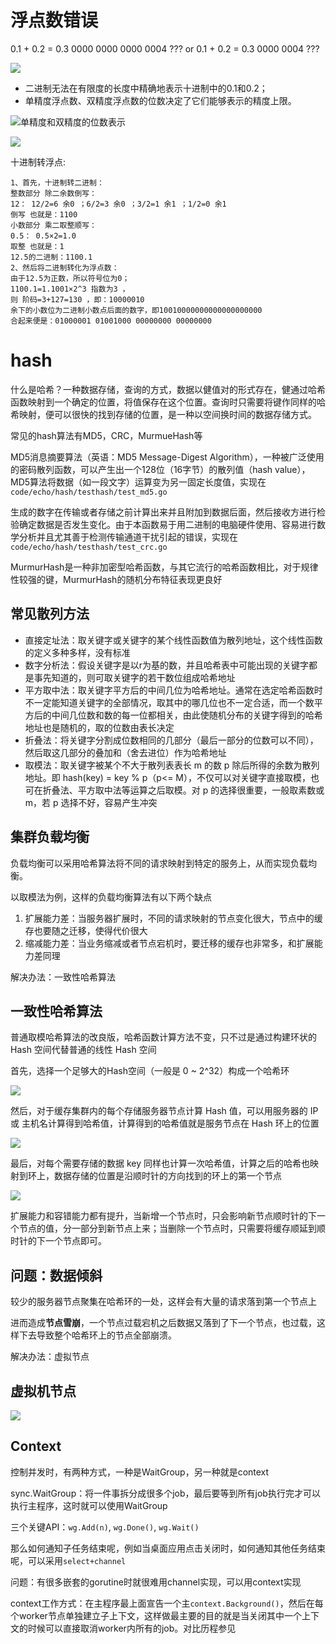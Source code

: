 # 浮点数错误

0.1 + 0.2 = 0.3 0000 0000 0000 0004 ??? or
0.1 + 0.2 = 0.3 0000 0004 ???

![](images/float1.png)

* 二进制无法在有限度的长度中精确地表示十进制中的0.1和0.2；
* 单精度浮点数、双精度浮点数的位数决定了它们能够表示的精度上限。

![](images/float3.png "单精度和双精度的位数表示")

![](images/float4.png)

十进制转浮点:

```
1、首先，十进制转二进制：
整数部分 除二余数倒写：
12： 12/2=6 余0 ；6/2=3 余0 ；3/2=1 余1 ；1/2=0 余1
倒写 也就是：1100
小数部分 乘二取整顺写：
0.5： 0.5×2=1.0
取整 也就是：1
12.5的二进制：1100.1
2、然后将二进制转化为浮点数：
由于12.5为正数，所以符号位为0；
1100.1=1.1001×2^3 指数为3 ，
则 阶码=3+127=130 ，即：10000010
余下的小数位为二进制小数点后面的数字，即10010000000000000000000
合起来便是：01000001 01001000 00000000 00000000
```

# hash

什么是哈希？一种数据存储，查询的方式，数据以健值对的形式存在，健通过哈希函数映射到一个确定的位置，将值保存在这个位置。查询时只需要将键作同样的哈希映射，便可以很快的找到存储的位置，是一种以空间换时间的数据存储方式。

常见的hash算法有MD5，CRC，MurmueHash等

MD5消息摘要算法（英语：MD5 Message-Digest Algorithm），一种被广泛使用的密码散列函数，可以产生出一个128位（16字节）的散列值（hash value），MD5算法将数据（如一段文字）运算变为另一固定长度值，实现在`code/echo/hash/testhash/test_md5.go`

生成的数字在传输或者存储之前计算出来并且附加到数据后面，然后接收方进行检验确定数据是否发生变化。由于本函数易于用二进制的电脑硬件使用、容易进行数学分析并且尤其善于检测传输通道干扰引起的错误，实现在`code/echo/hash/testhash/test_crc.go`

MurmurHash是一种非加密型哈希函数，与其它流行的哈希函数相比，对于规律性较强的键，MurmurHash的随机分布特征表现更良好

## 常见散列方法

* 直接定址法：取关键字或关键字的某个线性函数值为散列地址，这个线性函数的定义多种多样，没有标准
* 数字分析法：假设关键字是以r为基的数，并且哈希表中可能出现的关键字都是事先知道的，则可取关键字的若干数位组成哈希地址
* 平方取中法：取关键字平方后的中间几位为哈希地址。通常在选定哈希函数时不一定能知道关键字的全部情况，取其中的哪几位也不一定合适，而一个数平方后的中间几位数和数的每一位都相关，由此使随机分布的关键字得到的哈希地址也是随机的，取的位数由表长决定
* 折叠法：将关键字分割成位数相同的几部分（最后一部分的位数可以不同），然后取这几部分的叠加和（舍去进位）作为哈希地址
* 取模法：取关键字被某个不大于散列表表长 m 的数 p 除后所得的余数为散列地址。即 hash(key) = key % p（p<= M），不仅可以对关键字直接取模，也可在折叠法、平方取中法等运算之后取模。对 p 的选择很重要，一般取素数或 m，若 p 选择不好，容易产生冲突

## 集群负载均衡

负载均衡可以采用哈希算法将不同的请求映射到特定的服务上，从而实现负载均衡。

以取模法为例，这样的负载均衡算法有以下两个缺点

1. 扩展能力差：当服务器扩展时，不同的请求映射的节点变化很大，节点中的缓存也要随之迁移，使得代价很大
2. 缩减能力差：当业务缩减或者节点宕机时，要迁移的缓存也非常多，和扩展能力差同理

解决办法：一致性哈希算法

## 一致性哈希算法

普通取模哈希算法的改良版，哈希函数计算方法不变，只不过是通过构建环状的 Hash 空间代替普通的线性 Hash 空间

首先，选择一个足够大的Hash空间（一般是 0 ~ 2^32）构成一个哈希环

![](./images/consistent_hash_1.png)

然后，对于缓存集群内的每个存储服务器节点计算 Hash 值，可以用服务器的 IP 或 主机名计算得到哈希值，计算得到的哈希值就是服务节点在 Hash 环上的位置

![](./images/consistent_hash_2.png)

最后，对每个需要存储的数据 key 同样也计算一次哈希值，计算之后的哈希也映射到环上，数据存储的位置是沿顺时针的方向找到的环上的第一个节点

![](./images/consistent_hash_3.png)

扩展能力和容错能力都有提升，当新增一个节点时，只会影响新节点顺时针的下一个节点的值，分一部分到新节点上来；当删除一个节点时，只需要将缓存顺延到顺时针的下一个节点即可。

## 问题：数据倾斜

较少的服务器节点聚集在哈希环的一处，这样会有大量的请求落到第一个节点上

进而造成**节点雪崩**，一个节点过载宕机之后数据又落到了下一个节点，也过载，这样下去导致整个哈希环上的节点全部崩溃。

解决办法：虚拟节点

## 虚拟机节点

![](./images/constent_hash_4.png)

## Context

控制并发时，有两种方式，一种是WaitGroup，另一种就是context

sync.WaitGroup：将一件事拆分成很多个job，最后要等到所有job执行完才可以执行主程序，这时就可以使用WaitGroup

三个关键API：`wg.Add(n)`, `wg.Done()`, `wg.Wait()`

那么如何通知子任务结束呢，例如当桌面应用点击关闭时，如何通知其他任务结束呢，可以采用`select+channel`

问题：有很多嵌套的gorutine时就很难用channel实现，可以用context实现

context工作方式：在主程序最上面宣告一个主`context.Background()`，然后在每个worker节点单独建立子上下文，这样做最主要的目的就是当关闭其中一个上下文的时候可以直接取消worker内所有的job。对比历程参见